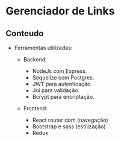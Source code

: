 # Gerenciador de Links
  ## Conteudo
  * Ferramentas utilizadas:
      * Backend:
        - NodeJs com Express.
        - Sequelize com Postgres.
        - JWT para autenticação.
        - Joi para validação.
        - Bcrypt para encriptação.
 
      * Frontend: 
        - React router dom (navegação)
        - Bootstrap e sass (estilização) 
        - Redux
